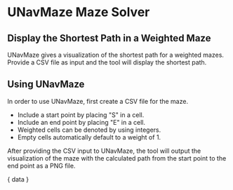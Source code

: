# UNavMaze Maze Solver

## Display the Shortest Path in a Weighted Maze
UNavMaze gives a visualization of the shortest path for a weighted mazes. Provide a CSV file as input and the tool will display the shortest path.

## Using UNavMaze
In order to use UNavMaze, first create a CSV file for the maze.
- Include a start point by placing "S" in a cell.
- Include an end point by placing "E" in a cell.
- Weighted cells can be denoted by using integers.
- Empty cells automatically default to a weight of 1.

After providing the CSV input to UNavMaze, the tool will output the visualization of the maze with the calculated path from the start point to the end point as a PNG file.

{ data }
